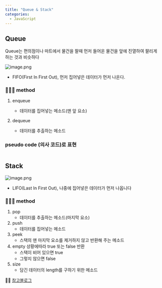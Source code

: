 ```yaml
---
title: "Queue & Stack"
categories:
  - JavaScript
---
```


## Queue
Queue는 편의점이나 마트에서 물건을 팔때 먼저 들어온 물건을 앞에 진열하여 팔리게하는 것과 비슷하다

![image.png](https://images.velog.io/post-images/yhe228/951a1250-18c1-11ea-af62-df20a61bae43/image.png)

- FIFO(First In First Out), 먼저 집어넣은 데이터가 먼저 나온다.

### 🏃🏻‍♂️ method
1. enqueue
	- 데이터를 집어넣는 메소드(맨 앞 요소) 

2. dequeue
	- 데이터를 추출하는 메소드

### pseudo code (의사 코드)로 표현
```js

```


## Stack
![image.png](https://images.velog.io/post-images/yhe228/00c9d210-18c2-11ea-b433-d50f23f0e41b/image.png)

- LIFO(Last In First Out), 나중에 집어넣은 데이터가 먼저 나옵니다

### 🏃🏻‍♂️ method
1. pop
	- 데이터를 추출하는 메소드(마지막 요소)
2. push
	- 데이터를 집어넣는 메소드
3. peek
	- 스택의 맨 마지막 요소를 제거하지 않고 반환해 주는 메소드
4. empty
	상황에따라 true 또는 false 반환
	- 스택이 비어 있으면 true
    - 그렇지 않으면 false
5. size
	- 담긴 데이터의 length를 구하기 위한 메소드
    

💁‍♀️ [참고블로그](https://medium.com/@lyhlg0201/immersive-sprint-js-stack-queue-426ccfbdb602)
